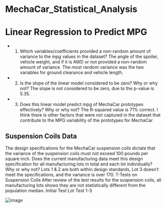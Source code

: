 # MechaCar_Statistical_Analysis
# Linear Regression to Predict MPG
- 1.	Which variables/coefficients provided a non-random amount of variance to the mpg values in the dataset?
The angle of the spoiler, vehicle weight, and if it is AWD or not provided a non-random amount of variance. The most random variance was the two variables for ground clearance and vehicle length.
- 2.	Is the slope of the linear model considered to be zero? Why or why not?
The slope is not considered to be zero, due to the p-value is 5.35. 
- 3.	Does this linear model predict mpg of MechaCar prototypes effectively? Why or why not?
The R-squared value is 71% correct. I think there is other factors that were not captured in the dataset that contribute to the MPG variability of the prototypes for MechaCar

## Suspension Coils Data
The design specifications for the MechaCar suspension coils dictate that the variance of the suspension coils must not exceed 100 pounds per square inch. Does the current manufacturing data meet this design specification for all manufacturing lots in total and each lot individually? Why or why not?
Lots 1 & 2 are both within design standards, Lot 3 doesn’t meet the specifications, and the variance is over 170.
T-Tests on Suspension Coils
After review of the test results for the suspension coils, all manufacturing lots shows they are not statistically different from the population median. 
Initial Test 
Lot Test 1-3
 









![image](https://user-images.githubusercontent.com/91449005/153810525-981355f6-f2b2-4197-b98a-f2c9318010f9.png)
